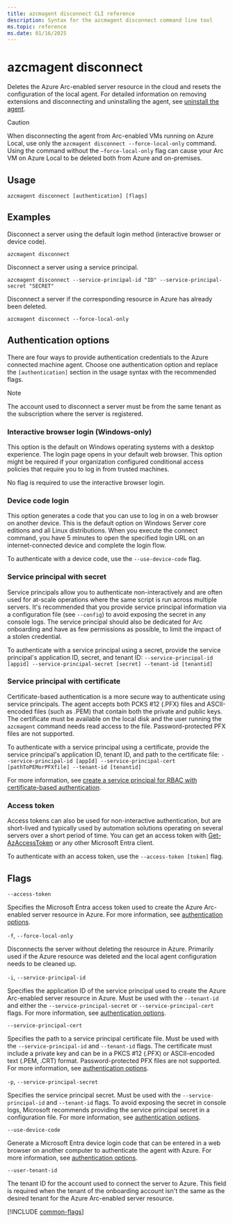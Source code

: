 ```yaml
---
title: azcmagent disconnect CLI reference
description: Syntax for the azcmagent disconnect command line tool
ms.topic: reference
ms.date: 01/16/2025
---
```


# azcmagent disconnect

Deletes the Azure Arc-enabled server resource in the cloud and resets the configuration of the local agent. For detailed information on removing extensions and disconnecting and uninstalling the agent, see [uninstall the agent](manage-agent.md#uninstall-the-agent).

> [!CAUTION]
> When disconnecting the agent from Arc-enabled VMs running on Azure Local, use only the `azcmagent disconnect --force-local-only` command. Using the command without the `–force-local-only` flag can cause your Arc VM on Azure Local to be deleted both from Azure and on-premises.

## Usage

```
azcmagent disconnect [authentication] [flags]
```

## Examples

Disconnect a server using the default login method (interactive browser or device code).

```
azcmagent disconnect
```

Disconnect a server using a service principal.

```
azcmagent disconnect --service-principal-id "ID" --service-principal-secret "SECRET"
```

Disconnect a server if the corresponding resource in Azure has already been deleted.

```
azcmagent disconnect --force-local-only
```

## Authentication options

There are four ways to provide authentication credentials to the Azure connected machine agent. Choose one authentication option and replace the `[authentication]` section in the usage syntax with the recommended flags.

> [!NOTE]
> The account used to disconnect a server must be from the same tenant as the subscription where the server is registered.

### Interactive browser login (Windows-only)

This option is the default on Windows operating systems with a desktop experience. The login page opens in your default web browser. This option might be required if your organization configured conditional access policies that require you to log in from trusted machines.

No flag is required to use the interactive browser login.

### Device code login

This option generates a code that you can use to log in on a web browser on another device. This is the default option on Windows Server core editions and all Linux distributions. When you execute the connect command, you have 5 minutes to open the specified login URL on an internet-connected device and complete the login flow.

To authenticate with a device code, use the `--use-device-code` flag.

### Service principal with secret

Service principals allow you to authenticate non-interactively and are often used for at-scale operations where the same script is run across multiple servers. It's recommended that you provide service principal information via a configuration file (see `--config`) to avoid exposing the secret in any console logs. The service principal should also be dedicated for Arc onboarding and have as few permissions as possible, to limit the impact of a stolen credential.

To authenticate with a service principal using a secret, provide the service principal's application ID, secret, and tenant ID: `--service-principal-id [appid] --service-principal-secret [secret] --tenant-id [tenantid]`

### Service principal with certificate

Certificate-based authentication is a more secure way to authenticate using service principals. The agent accepts both PCKS #12 (.PFX) files and ASCII-encoded files (such as .PEM) that contain both the private and public keys. The certificate must be available on the local disk and the user running the `azcmagent` command needs read access to the file. Password-protected PFX files are not supported.

To authenticate with a service principal using a certificate, provide the service principal's application ID, tenant ID, and path to the certificate file: `--service-principal-id [appId] --service-principal-cert [pathToPEMorPFXfile] --tenant-id [tenantid]`

For more information, see [create a service principal for RBAC with certificate-based authentication](/cli/azure/azure-cli-sp-tutorial-3).

### Access token

Access tokens can also be used for non-interactive authentication, but are short-lived and typically used by automation solutions operating on several servers over a short period of time. You can get an access token with [Get-AzAccessToken](/powershell/module/az.accounts/get-azaccesstoken) or any other Microsoft Entra client.

To authenticate with an access token, use the `--access-token [token]` flag.

## Flags

`--access-token`

Specifies the Microsoft Entra access token used to create the Azure Arc-enabled server resource in Azure. For more information, see [authentication options](#authentication-options).

`-f`, `--force-local-only`

Disconnects the server without deleting the resource in Azure. Primarily used if the Azure resource was deleted and the local agent configuration needs to be cleaned up.

`-i`, `--service-principal-id`

Specifies the application ID of the service principal used to create the Azure Arc-enabled server resource in Azure. Must be used with the  `--tenant-id` and either the `--service-principal-secret` or `--service-principal-cert` flags. For more information, see [authentication options](#authentication-options).

`--service-principal-cert`

Specifies the path to a service principal certificate file. Must be used with the `--service-principal-id` and `--tenant-id` flags. The certificate must include a private key and can be in a PKCS #12 (.PFX) or ASCII-encoded text (.PEM, .CRT) format. Password-protected PFX files are not supported. For more information, see [authentication options](#authentication-options).

`-p`, `--service-principal-secret`

Specifies the service principal secret. Must be used with the `--service-principal-id` and `--tenant-id` flags. To avoid exposing the secret in console logs, Microsoft recommends providing the service principal secret in a configuration file. For more information, see [authentication options](#authentication-options).

`--use-device-code`

Generate a Microsoft Entra device login code that can be entered in a web browser on another computer to authenticate the agent with Azure. For more information, see [authentication options](#authentication-options).

`--user-tenant-id`

The tenant ID for the account used to connect the server to Azure. This field is required when the tenant of the onboarding account isn't the same as the desired tenant for the Azure Arc-enabled server resource.

[!INCLUDE [common-flags](includes/azcmagent-common-flags.md)]
